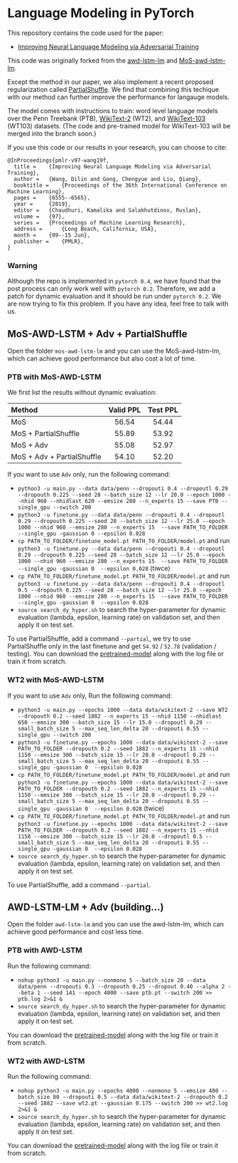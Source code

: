 # Language Modeling in PyTorch 

This repository contains the code used for the paper:
+ [Improving Neural Language Modeling via Adversarial Training](http://proceedings.mlr.press/v97/wang19f/wang19f.pdf)

This code was originally forked from the [awd-lstm-lm](https://github.com/salesforce/awd-lstm-lm) and [MoS-awd-lstm-lm](https://github.com/zihangdai/mos).

Except the method in our paper, we also implement a recent proposed regularization called [PartialShuffle](https://github.com/ofirpress/PartialShuffle). We find that combining this techique with our method can further improve the performance for langauge models.

The model comes with instructions to train: word level language models over the Penn Treebank (PTB), [WikiText-2](https://einstein.ai/research/the-wikitext-long-term-dependency-language-modeling-dataset) (WT2), and [WikiText-103](https://einstein.ai/research/the-wikitext-long-term-dependency-language-modeling-dataset) (WT103) datasets. (The code and pre-trained model for WikiText-103 will be merged into the branch soon.)


If you use this code or our results in your research, you can choose to cite:

```
@InProceedings{pmlr-v97-wang19f,
  title = 	 {Improving Neural Language Modeling via Adversarial Training},
  author = 	 {Wang, Dilin and Gong, Chengyue and Liu, Qiang},
  booktitle = 	 {Proceedings of the 36th International Conference on Machine Learning},
  pages = 	 {6555--6565},
  year = 	 {2019},
  editor = 	 {Chaudhuri, Kamalika and Salakhutdinov, Ruslan},
  volume = 	 {97},
  series = 	 {Proceedings of Machine Learning Research},
  address = 	 {Long Beach, California, USA},
  month = 	 {09--15 Jun},
  publisher = 	 {PMLR},
}

``` 

### Warning
Although the repo is implemented in `pytorch 0.4`, we have found that the post process can only work well with `pytorch 0.2`. Therefore, we add a patch for dynamic evaluation and it should be run under `pytorch 0.2`.
We are now trying to fix this problem. If you have any idea, feel free to talk with us.

## MoS-AWD-LSTM + Adv + PartialShuffle

Open the folder `mos-awd-lstm-lm` and you can use the MoS-awd-lstm-lm, which can achieve good performance but also cost a lot of time.

### PTB with MoS-AWD-LSTM

We first list the results without dynamic evaluation:

| Method      | Valid PPL     | Test PPL     |
| :---------- | :-----------:  | :-----------: |
| MoS     | 56.54     | 54.44     |
| MoS + PartialShuffle    | 55.89     | 53.92     |
| MoS + Adv     | 55.08     | 52.97     |
| MoS + Adv +  PartialShuffle  | 54.10     |  52.20     |


If you want to use `Adv` only, run the following command:
+ `python3 -u main.py --data data/penn --dropouti 0.4 --dropoutl 0.29 --dropouth 0.225 --seed 28 --batch_size 12 --lr 20.0 --epoch 1000 --nhid 960 --nhidlast 620 --emsize 280 --n_experts 15 --save PTB --single_gpu --switch 200`
+ `python3 -u finetune.py --data data/penn --dropouti 0.4 --dropoutl 0.29 --dropouth 0.225 --seed 28 --batch_size 12 --lr 25.0 --epoch 1000 --nhid 960 --emsize 280 --n_experts 15  --save PATH_TO_FOLDER --single_gpu -gaussian 0 --epsilon 0.028` 
+ `cp PATH_TO_FOLDER/finetune_model.pt PATH_TO_FOLDER/model.pt` and run `python3 -u finetune.py --data data/penn --dropouti 0.4 --dropoutl 0.29 --dropouth 0.225 --seed 28 --batch_size 12 --lr 25.0 --epoch 1000 --nhid 960 --emsize 280 --n_experts 15  --save PATH_TO_FOLDER --single_gpu -gaussian 0  --epsilon 0.028` (tiwce)
+ `cp PATH_TO_FOLDER/finetune_model.pt PATH_TO_FOLDER/model.pt` and run `python3 -u finetune.py --data data/penn --dropouti 0.4 --dropoutl 0.5 --dropouth 0.225 --seed 28 --batch_size 12 --lr 25.0 --epoch 1000 --nhid 960 --emsize 280 --n_experts 15  --save PATH_TO_FOLDER --single_gpu -gaussian 0  --epsilon 0.028` 
+ `source search_dy_hyper.sh` to search the hyper-parameter for dynamic evaluation (lambda, epsilon, learning rate) on validation set, and then apply it on test set.

To use PartialShuffle, add a command `--partial`, we try to use PartialShuffle only in the last finetune and get `54.92` / `52.78` (validation / testing). You can download the [pretrained-model](https://drive.google.com/open?id=1w8hF9e-DUGKJPnH9DMtU6G22FOTzFQJJ) along with the log file or train it from scratch.

### WT2 with MoS-AWD-LSTM
If you want to use `Adv` only, Run the following command:
+ `python3 -u main.py --epochs 1000 --data data/wikitext-2 --save WT2 --dropouth 0.2 --seed 1882 --n_experts 15 --nhid 1150 --nhidlast 650 --emsize 300 --batch_size 15 --lr 15.0 --dropoutl 0.29 --small_batch_size 5 --max_seq_len_delta 20 --dropouti 0.55 --single_gpu --switch 200`
+ `python3 -u finetune.py --epochs 1000 --data data/wikitext-2 --save PATH_TO_FOLDER --dropouth 0.2 --seed 1882 --n_experts 15 --nhid 1150 --emsize 300 --batch_size 15 --lr 20.0 --dropoutl 0.29 --small_batch_size 5 --max_seq_len_delta 20 --dropouti 0.55 --single_gpu -gaussian 0  --epsilon 0.028` 
+ `cp PATH_TO_FOLDER/finetune_model.pt PATH_TO_FOLDER/model.pt` and run `python3 -u finetune.py --epochs 1000 --data data/wikitext-2 --save PATH_TO_FOLDER --dropouth 0.2 --seed 1882 --n_experts 15 --nhid 1150 --emsize 300 --batch_size 15 --lr 20.0 --dropoutl 0.29 --small_batch_size 5 --max_seq_len_delta 20 --dropouti 0.55 --single_gpu -gaussian 0  --epsilon 0.028` (twice)
+ `cp PATH_TO_FOLDER/finetune_model.pt PATH_TO_FOLDER/model.pt` and run `python3 -u finetune.py --epochs 1000 --data data/wikitext-2 --save PATH_TO_FOLDER --dropouth 0.2 --seed 1882 --n_experts 15 --nhid 1150 --emsize 300 --batch_size 15 --lr 20.0 --dropoutl 0.5 --small_batch_size 5 --max_seq_len_delta 20 --dropouti 0.55 --single_gpu -gaussian 0  --epsilon 0.028` 
+ `source search_dy_hyper.sh` to search the hyper-parameter for dynamic evaluation (lambda, epsilon, learning rate) on validation set, and then apply it on test set.

To use PartialShuffle, add a command `--partial`.

## AWD-LSTM-LM + Adv  (building...)

Open the folder `awd-lstm-lm` and you can use the awd-lstm-lm, which can achieve good performance and cost less time.

### PTB with AWD-LSTM  

Run the following command:
+ `nohup python3 -u main.py --nonmono 5 --batch_size 20 --data data/penn --dropouti 0.3 --dropouth 0.25 --dropout 0.40 --alpha 2 --beta 1 --seed 141 --epoch 4000 --save ptb.pt --switch 200 >> ptb.log 2>&1 &`
+ `source search_dy_hyper.sh` to search the hyper-parameter for dynamic evaluation (lambda, epsilon, learning rate) on validation set, and then apply it on test set.

You can download the [pretrained-model]() along with the log file or train it from scratch.

### WT2 with AWD-LSTM
Run the following command:
+ `nohup python3 -u main.py --epochs 4000 --nonmono 5 --emsize 400 --batch_size 80 --dropouti 0.5 --data data/wikitext-2 --dropouth 0.2 --seed 1882 --save wt2.pt --gaussian 0.175 --switch 200 >> wt2.log  2>&1 &`
+ `source search_dy_hyper.sh` to search the hyper-parameter for dynamic evaluation (lambda, epsilon, learning rate) on validation set, and then apply it on test set.

You can download the [pretrained-model](https://drive.google.com/open?id=1462OT2bD3h-LVxcrtGIUpzJO2CCGGgnc) along with the log file or train it from scratch.

